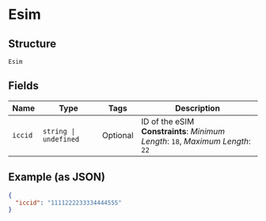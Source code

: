 
# Esim

## Structure

`Esim`

## Fields

| Name | Type | Tags | Description |
|  --- | --- | --- | --- |
| `iccid` | `string \| undefined` | Optional | ID of the eSIM<br>**Constraints**: *Minimum Length*: `18`, *Maximum Length*: `22` |

## Example (as JSON)

```json
{
  "iccid": "1111222233334444555"
}
```

